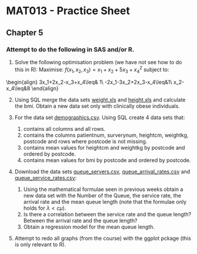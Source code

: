 # MAT013 - Practice Sheet
## Chapter 5
### Attempt to do the following in SAS and/or R.


1. Solve the following optimisation problem (we have not see how to do this in R): 
Maximise: $f(x_1,x_2,x_3)=x_1+x_2+5x_3+x_4^2$ subject to:

\begin{align}
3x_1+2x_2-x_3+x_4\leq& 1\\
-2x_1-3x_2+2x_3-x_4\leq&1\\
x_2-x_4\leq&8
\end{align}

2. Using SQL merge the data sets [weight.xls](https://www.dropbox.com/s/duadh282l6vtvzd/weight.xls) and [height.xls](https://www.dropbox.com/s/2i4rja2sh11od44/height.xls) and calculate the bmi. Obtain a new data set only with clinically obese individuals.

3. For the data set [demographics.csv](https://www.dropbox.com/s/pbjyln9ucp53kah/demographics.csv). Using SQL create 4  data sets that:

    1. contains all columns and all rows.
    2. contains the columns patientnum, surverynum, heightcm, weightkg, postcode and rows where postcode is not missing.
    3. contains mean values for heightcm and weightkg by postcode and ordered by postcode.
    4. contains mean values for bmi by postcode and ordered by postcode.

4. Download the data sets [queue_servers.csv](http://db.tt/QlTtWWOP), [queue_arrival_rates.csv](http://db.tt/ZabQhbeI) and [queue_service_rates.csv](http://db.tt/aXO5nqU7):

    1. Using the mathematical formulae seen in previous weeks obtain a new data set with the Number of the Queue, the service rate, the arrival rate and the mean queue length (note that the formulae only holds for $\lambda<c\mu$).
    2. Is there a correlation between the service rate and the queue length? Between the arrival rate and the queue length?
    3. Obtain a regression model for the mean queue length.

5. Attempt to redo all graphs (from the course) with the ggplot pckage (this is only relevant to R).
